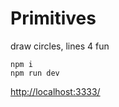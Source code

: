 # Primitives
draw circles, lines 4 fun
```
npm i
npm run dev
```

[http://localhost:3333/](http://localhost:3333/)
